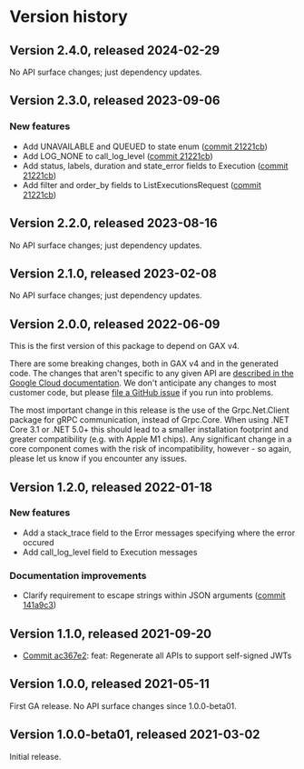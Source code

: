 # Version history

## Version 2.4.0, released 2024-02-29

No API surface changes; just dependency updates.

## Version 2.3.0, released 2023-09-06

### New features

- Add UNAVAILABLE and QUEUED to state enum ([commit 21221cb](https://github.com/googleapis/google-cloud-dotnet/commit/21221cb0b71345b466bce0bd0e9dee9e934b41d2))
- Add LOG_NONE to call_log_level ([commit 21221cb](https://github.com/googleapis/google-cloud-dotnet/commit/21221cb0b71345b466bce0bd0e9dee9e934b41d2))
- Add status, labels, duration and state_error fields to Execution ([commit 21221cb](https://github.com/googleapis/google-cloud-dotnet/commit/21221cb0b71345b466bce0bd0e9dee9e934b41d2))
- Add filter and order_by fields to ListExecutionsRequest ([commit 21221cb](https://github.com/googleapis/google-cloud-dotnet/commit/21221cb0b71345b466bce0bd0e9dee9e934b41d2))

## Version 2.2.0, released 2023-08-16

No API surface changes; just dependency updates.

## Version 2.1.0, released 2023-02-08

No API surface changes; just dependency updates.

## Version 2.0.0, released 2022-06-09

This is the first version of this package to depend on GAX v4.

There are some breaking changes, both in GAX v4 and in the generated
code. The changes that aren't specific to any given API are [described in the Google Cloud
documentation](https://cloud.google.com/dotnet/docs/reference/help/breaking-gax4).
We don't anticipate any changes to most customer code, but please [file a
GitHub issue](https://github.com/googleapis/google-cloud-dotnet/issues/new/choose)
if you run into problems.

The most important change in this release is the use of the Grpc.Net.Client package
for gRPC communication, instead of Grpc.Core. When using .NET Core 3.1 or .NET 5.0+
this should lead to a smaller installation footprint and greater compatibility (e.g.
with Apple M1 chips). Any significant change in a core component comes with the risk
of incompatibility, however - so again, please let us know if you encounter any
issues.

## Version 1.2.0, released 2022-01-18

### New features

- Add a stack_trace field to the Error messages specifying where the error occured
- Add call_log_level field to Execution messages

### Documentation improvements

- Clarify requirement to escape strings within JSON arguments ([commit 141a9c3](https://github.com/googleapis/google-cloud-dotnet/commit/141a9c35a4a70aee171f13e2a3dbb98f4c6e129e))

## Version 1.1.0, released 2021-09-20

- [Commit ac367e2](https://github.com/googleapis/google-cloud-dotnet/commit/ac367e2): feat: Regenerate all APIs to support self-signed JWTs

## Version 1.0.0, released 2021-05-11

First GA release. No API surface changes since 1.0.0-beta01.

## Version 1.0.0-beta01, released 2021-03-02

Initial release.
